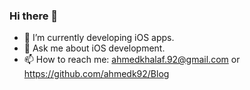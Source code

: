 ### Hi there 👋

- 🔭 I’m currently developing iOS apps.
- 💬 Ask me about iOS development.
- 📫 How to reach me: ahmedkhalaf.92@gmail.com or https://github.com/ahmedk92/Blog
